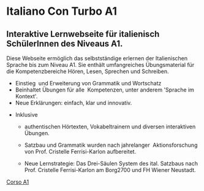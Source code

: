 <h1>Italiano Con Turbo A1 </h1>
<h2>Interaktive Lernwebseite f&uuml;r italienisch Sch&uuml;lerInnen des Niveaus A1.</h2>
<p>Diese Webseite erm&ouml;glich das selbstst&auml;ndige erlernen der Italienischen Sprache bis zum Niveau A1. Sie enth&auml;lt umfangreiches &Uuml;bungsmaterial f&uuml;r die Kompetenzbereiche H&ouml;ren, Lesen, Sprechen und Schreiben.</p>
<ul>
<li>Einstieg&nbsp; und Erweiterung von Grammatik und Wortschatz</li>
<li>Beinhaltet &Uuml;bungen f&uuml;r alle&nbsp;&nbsp;Kompetenzen, unter anderem&nbsp;'Sprache im Kontext'.</li>
<li>Neue Erkl&auml;rungen: einfach, klar und innovativ.</li>
<li>
<p>Inklusive</p>
<ul>
<li>
<p>authentischen H&ouml;rtexten, Vokabeltrainern und diversen interaktiven &Uuml;bungen.</p>
</li>
<li>
<p>Satzbau und Grammatik wurden nach jahrelanger&nbsp; Aktionsforschung von Prof. Cristelle Ferrisi-Karlon aufbereitet.&nbsp;</p>
</li>
<li>
<p id="user_tw-target-text" class="tw-data-text tw-ta tw-text-small" dir="ltr"><span lang="de">Neue Lernstrategie: Das Drei-S&auml;ulen System des ital. Satzbaus nach Prof. Cristelle Ferrisi-Karlon am Borg2700 und FH Wiener Neustadt.</span></p>
</li>
</ul>
</li>
</ul>
<p>
<a style="float:center;" href="corso.html">Corso A1</a>
</p>
<div style="clear:both;">  </div>
